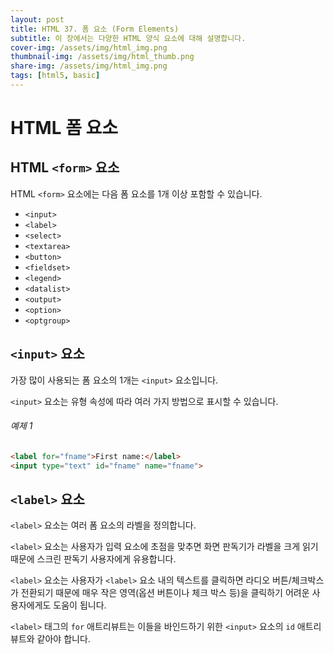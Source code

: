 ```yaml
---
layout: post
title: HTML 37. 폼 요소 (Form Elements)
subtitle: 이 장에서는 다양한 HTML 양식 요소에 대해 설명합니다.
cover-img: /assets/img/html_img.png
thumbnail-img: /assets/img/html_thumb.png
share-img: /assets/img/html_img.png
tags: [html5, basic]
---
```


# HTML 폼 요소

## HTML ```<form>``` 요소

HTML ```<form>``` 요소에는 다음 폼 요소를 1개 이상 포함할 수 있습니다.

+ ```<input>```
+ ```<label>```
+ ```<select>```
+ ```<textarea>```
+ ```<button>```
+ ```<fieldset>```
+ ```<legend>```
+ ```<datalist>```
+ ```<output>```
+ ```<option>```
+ ```<optgroup>```

## ```<input>``` 요소

가장 많이 사용되는 폼 요소의 1개는 ```<input>``` 요소입니다.

```<input>``` 요소는 유형 속성에 따라 여러 가지 방법으로 표시할 수 있습니다.

###### 예제 1

```html
<label for="fname">First name:</label>
<input type="text" id="fname" name="fname">
```

## ```<label>``` 요소

```<label>``` 요소는 여러 폼 요소의 라벨을 정의합니다.

```<label>``` 요소는 사용자가 입력 요소에 초점을 맞추면 화면 판독기가 라벨을 크게 읽기 때문에 스크린 판독기 사용자에게 유용합니다.

```<label>``` 요소는 사용자가 ```<label>``` 요소 내의 텍스트를 클릭하면 라디오 버튼/체크박스가 전환되기 때문에 매우 작은 영역(옵션 버튼이나 체크 박스 등)을 클릭하기 어려운 사용자에게도 도움이 됩니다.

```<label>``` 태그의 ```for``` 애트리뷰트는 이들을 바인드하기 위한 ```<input>``` 요소의 ```id``` 애트리뷰트와 같아야 합니다.
